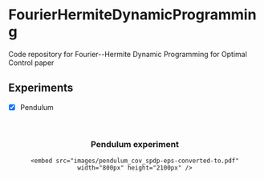 # FourierHermiteDynamicProgramming
Code repository for Fourier--Hermite Dynamic Programming for Optimal Control paper

<!-- ROADMAP -->
## Experiments

- [x] Pendulum

<!-- pendulum experiment -->
<br />
<div align="center">
  

  <h3 align="center">Pendulum experiment</h3>

  <p align="center">
    
    <embed src="images/pendulum_cov_spdp-eps-converted-to.pdf" width="800px" height="2100px" />
  </p>
</div>